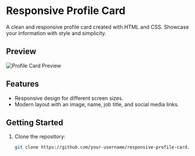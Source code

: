 # Responsive Profile Card

A clean and responsive profile card created with HTML and CSS. Showcase your information with style and simplicity.

## Preview

![Profile Card Preview]()

## Features

- Responsive design for different screen sizes.
- Modern layout with an image, name, job title, and social media links.

## Getting Started

1. Clone the repository:

   ```bash
   git clone https://github.com/your-username/responsive-profile-card.git
